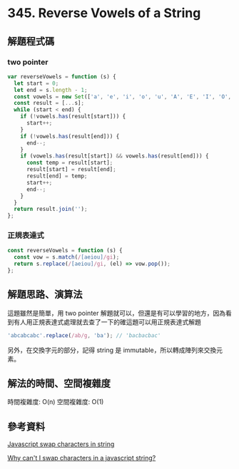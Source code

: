 # 345. Reverse Vowels of a String

## 解題程式碼

### two pointer

```javascript
var reverseVowels = function (s) {
  let start = 0;
  let end = s.length - 1;
  const vowels = new Set(['a', 'e', 'i', 'o', 'u', 'A', 'E', 'I', 'O', 'U']);
  const result = [...s];
  while (start < end) {
    if (!vowels.has(result[start])) {
      start++;
    }
    if (!vowels.has(result[end])) {
      end--;
    }
    if (vowels.has(result[start]) && vowels.has(result[end])) {
      const temp = result[start];
      result[start] = result[end];
      result[end] = temp;
      start++;
      end--;
    }
  }
  return result.join('');
};
```

### 正規表達式

```javascript
const reverseVowels = function (s) {
  const vow = s.match(/[aeiou]/gi);
  return s.replace(/[aeiou]/gi, (el) => vow.pop());
};
```

## 解題思路、演算法

這題雖然是簡單，用 two pointer 解題就可以，但還是有可以學習的地方，因為看到有人用正規表達式處理就去查了一下的確這題可以用正規表達式解題

```javascript
'abcabcabc'.replace(/ab/g, 'ba'); // 'bacbacbac'
```

另外，在交換字元的部分，記得 string 是 immutable，所以轉成陣列來交換元素。

## 解法的時間、空間複雜度

時間複雜度: O(n)
空間複雜度: O(1)

## 參考資料

[Javascript swap characters in string](https://stackoverflow.com/questions/48571430/javascript-swap-characters-in-string)

[Why can't I swap characters in a javascript string?](https://stackoverflow.com/questions/25345108/why-cant-i-swap-characters-in-a-javascript-string)
